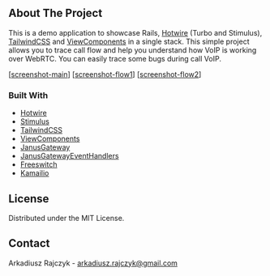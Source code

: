 
<!-- PROJECT LOGO -->

<!-- TABLE OF CONTENTS -->

<!-- ABOUT THE PROJECT -->
## About The Project
This is a demo application to showcase Rails, [Hotwire](https://hotwire.dev) (Turbo and Stimulus), [TailwindCSS](https://tailwindcss.com) and [ViewComponents](https://viewcomponent.org) in a single stack.
This simple project allows you to trace call flow and help you understand how VoIP is working over WebRTC.
You can easily trace some bugs during call VoIP. 


[[screenshot-main]]
[[screenshot-flow1]]
[[screenshot-flow2]]


### Built With

* [Hotwire](https://hotwire.dev) 
* [Stimulus](https://stimulusjs.org)
* [TailwindCSS](https://tailwindcss.com)
* [ViewComponents](https://viewcomponent.org)
* [JanusGateway](https://janus.conf.meetecho.com/)
* [JanusGatewayEventHandlers](https://www.meetecho.com/blog/event-handlers-a-practical-example/)
* [Freeswitch](https://freeswitch.com/)
* [Kamailio](https://www.kamailio.org/)

<!-- GETTING STARTED -->


<!-- USAGE EXAMPLES -->


<!-- CONTRIBUTING -->

<!-- LICENSE -->
## License

Distributed under the MIT License.


<!-- CONTACT -->
## Contact

Arkadiusz Rajczyk  - arkadiusz.rajczyk@gmail.com

[screenshot-main]: https://github.com/Daster15/rails_hotwire_crud/blob/master/public/images/CallList.PNG
[screenshot-flow1]: https://github.com/Daster15/rails_hotwire_crud/blob/master/public/images/CallFlow1.PNG
[screenshot-flow2]: https://github.com/Daster15/rails_hotwire_crud/blob/master/public/images/CallFlow2.PNG






